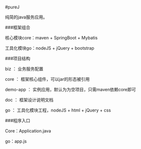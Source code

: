 #pureJ

纯简的java服务应用。

###框架组合

核心模块core：maven + SpringBoot + Mybatis

工具化模块go：nodeJS + jQuery + bootstrap

###项目结构

biz ： 业务服务配置

core ： 框架核心组件，可以jar的形态被引用

demo-app ： 实例应用，默认为为空项目，只需maven依赖core即可

doc ： 框架设计说明文档

go ： 工具化模块工程，nodeJS + html + jQuery + css

###程序入口

Core：Application.java

go：app.js